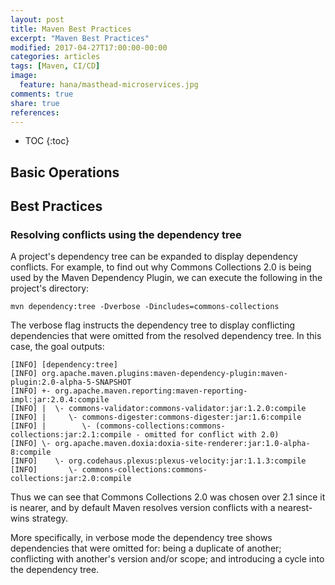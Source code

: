 ```yaml
---
layout: post
title: Maven Best Practices
excerpt: "Maven Best Practices"
modified: 2017-04-27T17:00:00-00:00
categories: articles
tags: [Maven, CI/CD]
image:
  feature: hana/masthead-microservices.jpg
comments: true
share: true
references:
---
```


* TOC
{:toc}

## Basic Operations

## Best Practices
### Resolving conflicts using the dependency tree

A project's dependency tree can be expanded to display dependency conflicts. For example, to find out why Commons Collections 2.0 is being used by the Maven Dependency Plugin, we can execute the following in the project's directory:

`mvn dependency:tree -Dverbose -Dincludes=commons-collections`

The verbose flag instructs the dependency tree to display conflicting dependencies that were omitted from the resolved dependency tree. In this case, the goal outputs:

```
[INFO] [dependency:tree]
[INFO] org.apache.maven.plugins:maven-dependency-plugin:maven-plugin:2.0-alpha-5-SNAPSHOT
[INFO] +- org.apache.maven.reporting:maven-reporting-impl:jar:2.0.4:compile
[INFO] |  \- commons-validator:commons-validator:jar:1.2.0:compile
[INFO] |     \- commons-digester:commons-digester:jar:1.6:compile
[INFO] |        \- (commons-collections:commons-collections:jar:2.1:compile - omitted for conflict with 2.0)
[INFO] \- org.apache.maven.doxia:doxia-site-renderer:jar:1.0-alpha-8:compile
[INFO]    \- org.codehaus.plexus:plexus-velocity:jar:1.1.3:compile
[INFO]       \- commons-collections:commons-collections:jar:2.0:compile
```

Thus we can see that Commons Collections 2.0 was chosen over 2.1 since it is nearer, and by default Maven resolves version conflicts with a nearest-wins strategy.

More specifically, in verbose mode the dependency tree shows dependencies that were omitted for: being a duplicate of another; conflicting with another's version and/or scope; and introducing a cycle into the dependency tree.
